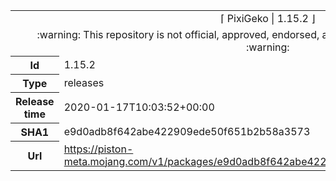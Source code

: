 <html><table>
<tr><td colspan="2" align="center"><img width="0" height="0"><br/>⌈ PixiGeko | 1.15.2 ⌋<br/><img width="0" height="0"></td></tr>
<tr><td colspan="2" align="center"><img width="0" height="0"><br/>
:warning: This repository is not official, approved, endorsed, associated or connected with Mojang :warning:
<br/><img width="0" height="0"></td></tr>
<tr><th>Id</th><td>1.15.2</td></tr>
<tr><th>Type</th><td>releases</td></tr>
<tr><th>Release time</th><td>2020-01-17T10:03:52+00:00</td></tr>
<tr><th>SHA1</th><td>e9d0adb8f642abe422909ede50f651b2b58a3573</td></tr>
<tr><th>Url</th><td><a href="https://piston-meta.mojang.com/v1/packages/e9d0adb8f642abe422909ede50f651b2b58a3573/1.15.2.json">https://piston-meta.mojang.com/v1/packages/e9d0adb8f642abe422909ede50f651b2b58a3573/1.15.2.json</a></td></tr>